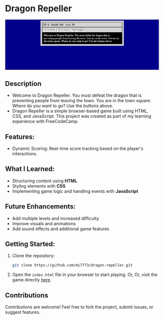 # Dragon Repeller
![Dragon Repeller](dragon_repeller.png)
## Description
- Welcome to Dragon Repeller. You must defeat the dragon that is preventing people from leaving the town. You are in the town square. Where do you want to go? Use the buttons above.
- Dragon Repeller is a simple browser-based game built using HTML, CSS, and JavaScript. This project was created as part of my learning experience with FreeCodeCamp.
## Features:
- Dynamic Scoring: Real-time score tracking based on the player's interactions.
## What I Learned:
- Structuring content using **HTML**
- Styling elements with **CSS**
- Implementing game logic and handling events with **JavaScript**
## Future Enhancements:
- Add multiple levels and increased difficulty
- Improve visuals and animations
- Add sound effects and additional game features
## Getting Started:
1. Clone the repository:
   ```bash
   git clone https://github.com/mi7773/dragon-repeller.git
   ```
2. Open the `index.html` file in your browser to start playing.
Or, Or, visit the game directly [here](https://mi7773.github.io/dragon_repeller/).
## Contributions
Contributions are welcome! Feel free to fork the project, submit issues, or suggest features.

